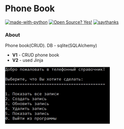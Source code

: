 # Phone Book
[![made-with-python](https://img.shields.io/badge/Made%20with-Python-blue.svg)](https://www.python.org) [![Open Source? Yes!](https://badgen.net/badge/Open%20Source%20%3F/Yes%21/ab24db?icon=github)](https://github.com/xistadi/PhoneBook) [![saythanks](https://img.shields.io/badge/say-thanks-ff69b4.svg)](https://www.donationalerts.com/c/xistadi)

### About
Phone book(CRUD). DB - sqlite(SQLAlchemy)

- **V1** - CRUD phone book
- **V2** - used Jinja

![image](https://github.com/xistadi/PhoneBook/blob/main/images/start.jpg)
